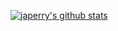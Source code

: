 [![japerry's github stats](https://github-readme-stats.vercel.app/api?username=japerry911&show_icons=true&theme=darcula&count_private=true)](https://github.com/anuraghazra/github-readme-stats)

